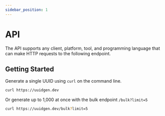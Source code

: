 ```yaml
---
sidebar_position: 1
---
```


# API

The API supports any client, platform, tool, and programming language that can make HTTP requests to the following
endpoint.

## Getting Started

Generate a single UUID using `curl` on the command line.

```bash
curl https://uuidgen.dev
```

Or generate up to 1,000 at once with the bulk endpoint `/bulk?limit=5`

```bash
curl https://uuidgen.dev/bulk?limit=5
```

